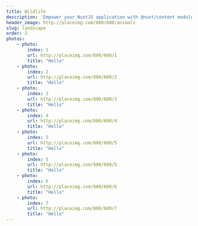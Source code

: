 ```yaml
---
title: Wildlife
description: 'Empower your NuxtJS application with @nuxt/content module: write in a content/ directory and fetch your Markdown, JSON, YAML and CSV files through a MongoDB like API, acting as a Git-based Headless CMS.'
header_image: http://placeimg.com/800/600/animals
slug: landscape
order: 2
photos:
    - photo:
        index: 1
        url: http://placeimg.com/800/600/1
        title: "Hello"
    - photo:
        index: 2
        url: http://placeimg.com/800/600/2
        title: "Hello"
    - photo:
        index: 3
        url: http://placeimg.com/800/600/3
        title: "Hello"
    - photo:
        index: 4
        url: http://placeimg.com/800/600/4
        title: "Hello"
    - photo:
        index: 5
        url: http://placeimg.com/800/600/5
        title: "Hello"
    - photo:
        index: 5
        url: http://placeimg.com/800/600/5
        title: "Hello"
    - photo:
        index: 6
        url: http://placeimg.com/800/600/6
        title: "Hello"
    - photo:
        index: 7
        url: http://placeimg.com/800/600/7
        title: "Hello"
---
```


